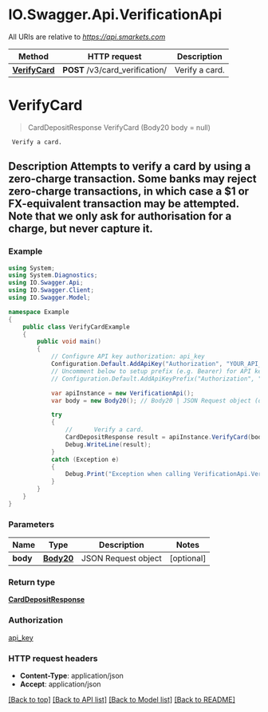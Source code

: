 # IO.Swagger.Api.VerificationApi

All URIs are relative to *https://api.smarkets.com*

Method | HTTP request | Description
------------- | ------------- | -------------
[**VerifyCard**](VerificationApi.md#verifycard) | **POST** /v3/card_verification/ |      Verify a card.

<a name="verifycard"></a>
# **VerifyCard**
> CardDepositResponse VerifyCard (Body20 body = null)

     Verify a card.

## Description Attempts to verify a card by using a zero-charge transaction. Some banks may reject zero-charge transactions, in which case a $1 or FX-equivalent transaction may be attempted. Note that we only ask for authorisation for a charge, but never capture it.  

### Example
```csharp
using System;
using System.Diagnostics;
using IO.Swagger.Api;
using IO.Swagger.Client;
using IO.Swagger.Model;

namespace Example
{
    public class VerifyCardExample
    {
        public void main()
        {
            // Configure API key authorization: api_key
            Configuration.Default.AddApiKey("Authorization", "YOUR_API_KEY");
            // Uncomment below to setup prefix (e.g. Bearer) for API key, if needed
            // Configuration.Default.AddApiKeyPrefix("Authorization", "Bearer");

            var apiInstance = new VerificationApi();
            var body = new Body20(); // Body20 | JSON Request object (optional) 

            try
            {
                //      Verify a card.
                CardDepositResponse result = apiInstance.VerifyCard(body);
                Debug.WriteLine(result);
            }
            catch (Exception e)
            {
                Debug.Print("Exception when calling VerificationApi.VerifyCard: " + e.Message );
            }
        }
    }
}
```

### Parameters

Name | Type | Description  | Notes
------------- | ------------- | ------------- | -------------
 **body** | [**Body20**](Body20.md)| JSON Request object | [optional] 

### Return type

[**CardDepositResponse**](CardDepositResponse.md)

### Authorization

[api_key](../README.md#api_key)

### HTTP request headers

 - **Content-Type**: application/json
 - **Accept**: application/json

[[Back to top]](#) [[Back to API list]](../README.md#documentation-for-api-endpoints) [[Back to Model list]](../README.md#documentation-for-models) [[Back to README]](../README.md)
